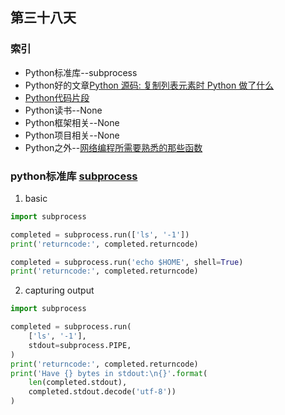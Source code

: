 ## 第三十八天
### 索引
- Python标准库--subprocess
- Python好的文章[Python 源码: 复制列表元素时 Python 做了什么](https://github.com/shidenggui/blog/issues/16)
- [Python代码片段](day38.py)
- Python读书--None
- Python框架相关--None
- Python项目相关--None
- Python之外--[网络编程所需要熟悉的那些函数](https://jiajunhuang.com/articles/2019_11_01-network_programming.md.html)
### python标准库 [subprocess](https://pymotw.com/3/subprocess/index.html)
1. basic
```python
import subprocess

completed = subprocess.run(['ls', '-1'])
print('returncode:', completed.returncode)

completed = subprocess.run('echo $HOME', shell=True)
print('returncode:', completed.returncode)
```
2. capturing output
```python
import subprocess

completed = subprocess.run(
    ['ls', '-1'],
    stdout=subprocess.PIPE,
)
print('returncode:', completed.returncode)
print('Have {} bytes in stdout:\n{}'.format(
    len(completed.stdout),
    completed.stdout.decode('utf-8'))
)
```